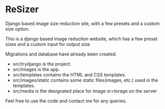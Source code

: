 # ReSizer
Django based image size reduction site, with a few presets and a custom size option.

This is a django based image reduction website, which has a few preset sizes and a custom input for output size.

Migrations and database have already been created.

- src/trydjango is the project.
- src/images is the app.
- src/templates contains the HTML and CSS templates.
- src/images/static contains some static files(images, etc.) used in the templates.
- src/media is the designated place for image sr=torage on the server

Feel free to use the code and contact me for any queries.
